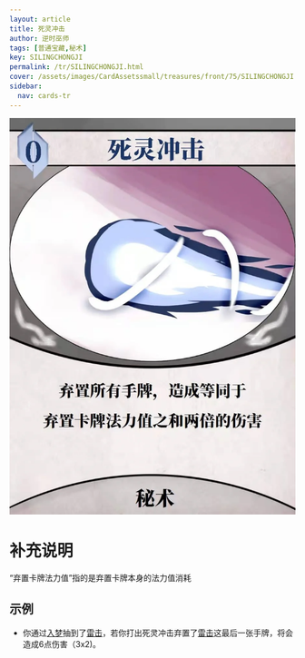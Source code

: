 ```yaml
---
layout: article
title: 死灵冲击
author: 逆时巫师
tags: [普通宝藏,秘术]
key: SILINGCHONGJI
permalink: /tr/SILINGCHONGJI.html
cover: /assets/images/CardAssetssmall/treasures/front/75/SILINGCHONGJI.webp
sidebar:
  nav: cards-tr
---
```

![](/assets/images/CardAssets/treasures/front/75/SILINGCHONGJI.webp)

# 补充说明

“弃置卡牌法力值”指的是弃置卡牌本身的法力值消耗

## 示例
* 你通过[入梦](/tr/RUMENG.html)抽到了[雷击](/tr/LEIJI.html)，若你打出死灵冲击弃置了[雷击](/tr/LEIJI.html)这最后一张手牌，将会造成6点伤害（3x2)。